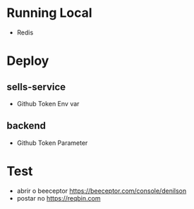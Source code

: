 # Running Local
 - Redis

# Deploy

## sells-service
  - Github Token Env var

## backend
  - Github Token Parameter

# Test
 - abrir o beeceptor https://beeceptor.com/console/denilson
 - postar no https://reqbin.com